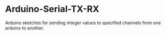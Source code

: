 # Arduino-Serial-TX-RX
Arduino sketches for sending integer values to specified channels from one arduino to another.
